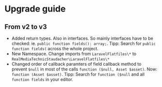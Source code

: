 # Upgrade guide

## From v2 to v3

- Added return types. Also in interfaces. So mainly interfaces have to be checked: ie. `public function fields(): array;`. Tipp: Search for `public function fields(` across the whole project.
- New Namespace. Change imports from `LaravelFlatfiles\*` to `RealMediaTechnicStaudacher\LaravelFlatfiles\*`
- Changed order of callback paramters of field callback method to prevent `$null` in most of the calls `function ($null, Asset $asset)`. Now: `function (Asset $asset)`. Tipp: Search for `function ($null` and all `function fields` in your editor. 